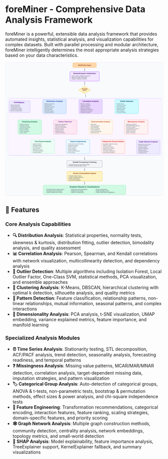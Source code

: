 # foreMiner - Comprehensive Data Analysis Framework

foreMiner is a powerful, extensible data analysis framework that provides automated insights, statistical analysis, and visualization capabilities for complex datasets. Built with parallel processing and modular architecture, foreMiner intelligently determines the most appropriate analysis strategies based on your data characteristics.

![foreMiner](foreminer_diagram.svg)
## 🚀 Features

### Core Analysis Capabilities

- **🔍 Distribution Analysis**: Statistical properties, normality tests, skewness & kurtosis, distribution fitting, outlier detection, bimodality analysis, and quality assessment
- **📊 Correlation Analysis**: Pearson, Spearman, and Kendall correlations with network visualization, multicollinearity detection, and dependency analysis
- **🎯 Outlier Detection**: Multiple algorithms including Isolation Forest, Local Outlier Factor, One-Class SVM, statistical methods, PCA visualization, and ensemble approaches
- **🧩 Clustering Analysis**: K-Means, DBSCAN, hierarchical clustering with optimal k detection, silhouette analysis, and quality metrics
- **🔮 Pattern Detection**: Feature classification, relationship patterns, non-linear relationships, mutual information, seasonal patterns, and complex interactions
- **📐 Dimensionality Analysis**: PCA analysis, t-SNE visualization, UMAP embedding, variance explained metrics, feature importance, and manifold learning

### Specialized Analysis Modules

- **⏰ Time Series Analysis**: Stationarity testing, STL decomposition, ACF/PACF analysis, trend detection, seasonality analysis, forecasting readiness, and temporal patterns
- **❓ Missingness Analysis**: Missing value patterns, MCAR/MAR/MNAR detection, correlation analysis, target-dependent missing data, imputation strategies, and pattern visualization
- **🏷️ Categorical Group Analysis**: Auto-detection of categorical groups, ANOVA & t-tests, non-parametric tests, bootstrap & permutation methods, effect sizes & power analysis, and chi-square independence tests
- **🔧 Feature Engineering**: Transformation recommendations, categorical encoding, interaction features, feature ranking, scaling strategies, domain-specific features, and priority scoring
- **🕸️ Graph Network Analysis**: Multiple graph construction methods, community detection, centrality analysis, network embeddings, topology metrics, and small-world detection
- **🧠 SHAP Analysis**: Model explainability, feature importance analysis, TreeExplainer support, KernelExplainer fallback, and summary visualizations